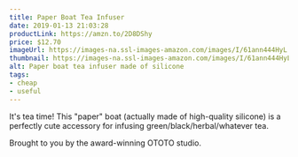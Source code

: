 ```yaml
---
title: Paper Boat Tea Infuser
date: 2019-01-13 21:03:28
productLink: https://amzn.to/2D8DShy
price: $12.70
imageUrl: https://images-na.ssl-images-amazon.com/images/I/61ann444HyL._SX679_.jpg
thumbnail: https://images-na.ssl-images-amazon.com/images/I/61ann444HyL._SR600,315_.jpg
alt: Paper boat tea infuser made of silicone
tags:
- cheap
- useful
---
```


It's tea time! This "paper" boat (actually made of high-quality silicone) is a perfectly cute accessory for infusing green/black/herbal/whatever tea.

Brought to you by the award-winning OTOTO studio.